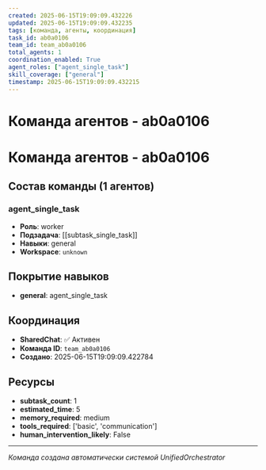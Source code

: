 ```yaml
---
created: 2025-06-15T19:09:09.432226
updated: 2025-06-15T19:09:09.432235
tags: [команда, агенты, координация]
task_id: ab0a0106
team_id: team_ab0a0106
total_agents: 1
coordination_enabled: True
agent_roles: ["agent_single_task"]
skill_coverage: ["general"]
timestamp: 2025-06-15T19:09:09.432215
---
```


# Команда агентов - ab0a0106

# Команда агентов - ab0a0106

## Состав команды (1 агентов)

### agent_single_task

- **Роль**: worker
- **Подзадача**: [[subtask_single_task]]
- **Навыки**: general
- **Workspace**: `unknown`

## Покрытие навыков

- **general**: agent_single_task


## Координация

- **SharedChat**: ✅ Активен
- **Команда ID**: `team_ab0a0106`
- **Создано**: 2025-06-15T19:09:09.422784

## Ресурсы

- **subtask_count**: 1
- **estimated_time**: 5
- **memory_required**: medium
- **tools_required**: ['basic', 'communication']
- **human_intervention_likely**: False


---
*Команда создана автоматически системой UnifiedOrchestrator*
